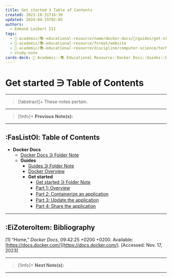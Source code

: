 ```yaml
---
title: Get started ∋ Table of Contents
created: 2023-10-31T16:39
updated: 2024-04-15T02:05
authors:
  - Edmund Leibert III
tags:
  - 🔴-academic/📚-educational-resource/name/docker-docs/🔖/guides/get-started/get-started-∋-table-of-contents
  - 🔴-academic/📚-educational-resource/format/website
  - 🔴-academic/📚-educational-resource/discipline/computer-science/technology/docker
  - study-note
cards-deck: 🔴 Academic::📚 Educational Resource::Docker Docs::Guides::Get started ∋ Table of Contents
---
```


# Get started ∋ Table of Contents

---

> [!abstract]+ 
> These notes pertain.

---

> [!info]+ 
> **Previous Note(s):**
> 

---

## :FasListOl: Table of Contents

- **Docker Docs**
	- [Docker Docs ∋ Folder Note](the-vault/src/🔴%20Academics/📚%20Educational%20Resource/Docker%20Docs/Docker%20Docs%20∋%20Folder%20Note.md)
	- **Guides**
		- [Guides ∋ Folder Note](the-vault/src/🔴%20Academics/📚%20Educational%20Resource/Docker%20Docs/Guides/Guides%20∋%20Folder%20Note.md)
		- [Docker Overview](the-vault/src/🔴%20Academics/📚%20Educational%20Resource/Docker%20Docs/Guides/Docker%20Overview.md)
		- **Get started**
			- [Get started ∋ Folder Note](the-vault/src/🔴%20Academics/📚%20Educational%20Resource/Docker%20Docs/Guides/Get%20started/Get%20started%20∋%20Folder%20Note.md)
			- [Part 1꞉ Overview](the-vault/src/🔴%20Academics/📚%20Educational%20Resource/Docker%20Docs/Guides/Get%20started/Part%201꞉%20Overview.md)
			- [Part 2꞉ Containerize an application](the-vault/src/🔴%20Academics/📚%20Educational%20Resource/Docker%20Docs/Guides/Get%20started/Part%202꞉%20Containerize%20an%20application.md)
			- [Part 3꞉ Update the application](the-vault/src/🔴%20Academics/📚%20Educational%20Resource/Docker%20Docs/Guides/Get%20started/Part%203꞉%20Update%20the%20application.md)
			- [Part 4꞉ Share the application](the-vault/src/🔴%20Academics/📚%20Educational%20Resource/Docker%20Docs/Guides/Get%20started/Part%204꞉%20Share%20the%20application.md)

---

## :EiZoteroItem: Bibliography

\[1\]
“Home,” _Docker Docs_, 09:42:25 +0200 +0200. Available: [https://docs.docker.com/](https://docs.docker.com/). [Accessed: Nov. 17, 2023]

---

> [!info]+
> **Next Note(s):**

---
